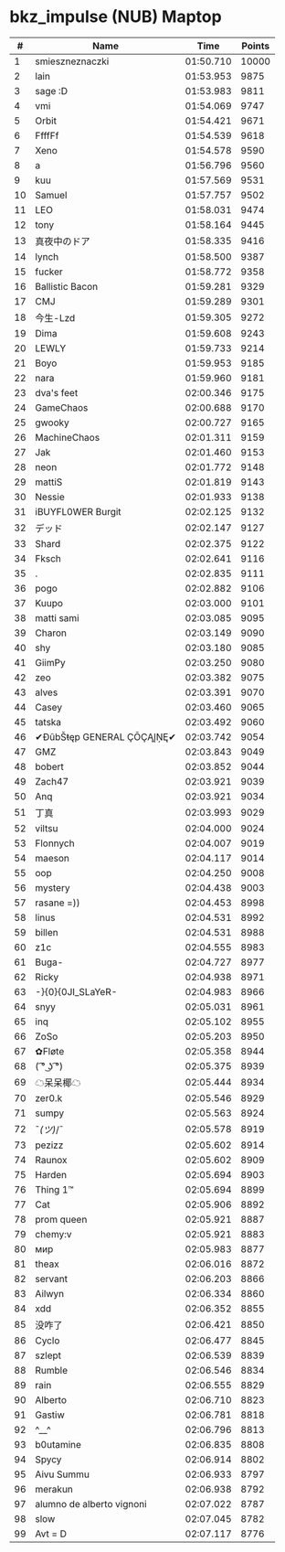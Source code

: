 # bkz_impulse (NUB) Maptop

|  # | Name | Time | Points |
|-------------- | -------------- | -------------- | -------------- | 
| 1 | smieszneznaczki | 01:50.710 | 10000 | 
| 2 | lain | 01:53.953 | 9875 | 
| 3 | sage :D | 01:53.983 | 9811 | 
| 4 | vmi | 01:54.069 | 9747 | 
| 5 | Orbit | 01:54.421 | 9671 | 
| 6 | FfffFf | 01:54.539 | 9618 | 
| 7 | Xeno | 01:54.578 | 9590 | 
| 8 | a | 01:56.796 | 9560 | 
| 9 | kuu | 01:57.569 | 9531 | 
| 10 | Samuel | 01:57.757 | 9502 | 
| 11 | LEO | 01:58.031 | 9474 | 
| 12 | tony | 01:58.164 | 9445 | 
| 13 | 真夜中のドア | 01:58.335 | 9416 | 
| 14 | lynch | 01:58.500 | 9387 | 
| 15 | fucker | 01:58.772 | 9358 | 
| 16 | Ballistic Bacon | 01:59.281 | 9329 | 
| 17 | CMJ | 01:59.289 | 9301 | 
| 18 | 今生-Lzd | 01:59.305 | 9272 | 
| 19 | Dima | 01:59.608 | 9243 | 
| 20 | LEWLY | 01:59.733 | 9214 | 
| 21 | Boyo | 01:59.953 | 9185 | 
| 22 | nara | 01:59.960 | 9181 | 
| 23 | dva's feet | 02:00.346 | 9175 | 
| 24 | GameChaos | 02:00.688 | 9170 | 
| 25 | gwooky | 02:00.727 | 9165 | 
| 26 | MachineChaos | 02:01.311 | 9159 | 
| 27 | Jak | 02:01.460 | 9153 | 
| 28 | neon | 02:01.772 | 9148 | 
| 29 | mattiS | 02:01.819 | 9143 | 
| 30 | Nessie | 02:01.933 | 9138 | 
| 31 | iBUYFL0WER Burgit | 02:02.125 | 9132 | 
| 32 | デッド | 02:02.147 | 9127 | 
| 33 | Shard | 02:02.375 | 9122 | 
| 34 | Fksch | 02:02.641 | 9116 | 
| 35 | . | 02:02.835 | 9111 | 
| 36 | pogo | 02:02.882 | 9106 | 
| 37 | Kuupo | 02:03.000 | 9101 | 
| 38 | matti sami | 02:03.085 | 9095 | 
| 39 | Charon | 02:03.149 | 9090 | 
| 40 | shy | 02:03.180 | 9085 | 
| 41 | GiimPy | 02:03.250 | 9080 | 
| 42 | zeo | 02:03.382 | 9075 | 
| 43 | alves | 02:03.391 | 9070 | 
| 44 | Casey | 02:03.460 | 9065 | 
| 45 | tatska | 02:03.492 | 9060 | 
| 46 | ✔ĐûbŠŧęp GENERAL ÇŌÇĄĮŅĘ✔ | 02:03.742 | 9054 | 
| 47 | GMZ | 02:03.843 | 9049 | 
| 48 | bobert | 02:03.852 | 9044 | 
| 49 | Zach47 | 02:03.921 | 9039 | 
| 50 | Anq | 02:03.921 | 9034 | 
| 51 | 丁真 | 02:03.993 | 9029 | 
| 52 | viltsu | 02:04.000 | 9024 | 
| 53 | Flonnych | 02:04.007 | 9019 | 
| 54 | maeson | 02:04.117 | 9014 | 
| 55 | oop | 02:04.250 | 9008 | 
| 56 | mystery | 02:04.438 | 9003 | 
| 57 | rasane =)) | 02:04.453 | 8998 | 
| 58 | linus | 02:04.531 | 8992 | 
| 59 | billen | 02:04.531 | 8988 | 
| 60 | z1c | 02:04.555 | 8983 | 
| 61 | Buga- | 02:04.727 | 8977 | 
| 62 | Ricky | 02:04.938 | 8971 | 
| 63 | -}{0}{0JI_SLaYeR- | 02:04.983 | 8966 | 
| 64 | snyy | 02:05.031 | 8961 | 
| 65 | inq | 02:05.102 | 8955 | 
| 66 | ZoSo | 02:05.203 | 8950 | 
| 67 | ✿Fløte | 02:05.358 | 8944 | 
| 68 | ( ͡° ͜ʖ ͡°) | 02:05.375 | 8939 | 
| 69 | ☁呆呆椰☁ | 02:05.444 | 8934 | 
| 70 | zer0.k | 02:05.546 | 8929 | 
| 71 | sumpy | 02:05.563 | 8924 | 
| 72 | ¯_(ツ)_/¯ | 02:05.578 | 8919 | 
| 73 | pezizz | 02:05.602 | 8914 | 
| 74 | Raunox | 02:05.602 | 8909 | 
| 75 | Harden | 02:05.694 | 8903 | 
| 76 | Thing 1™ | 02:05.694 | 8899 | 
| 77 | Cat | 02:05.906 | 8892 | 
| 78 | prom queen | 02:05.921 | 8887 | 
| 79 | chemy:v | 02:05.921 | 8883 | 
| 80 | мир | 02:05.983 | 8877 | 
| 81 | theax | 02:06.016 | 8872 | 
| 82 | servant | 02:06.203 | 8866 | 
| 83 | Ailwyn | 02:06.334 | 8860 | 
| 84 | xdd | 02:06.352 | 8855 | 
| 85 | 没咋了 | 02:06.421 | 8850 | 
| 86 | Cyclo | 02:06.477 | 8845 | 
| 87 | szlept | 02:06.539 | 8839 | 
| 88 | Rumble | 02:06.546 | 8834 | 
| 89 | rain | 02:06.555 | 8829 | 
| 90 | Alberto | 02:06.710 | 8823 | 
| 91 | Gastiw | 02:06.781 | 8818 | 
| 92 | ^__^ | 02:06.796 | 8813 | 
| 93 | b0utamine | 02:06.835 | 8808 | 
| 94 | Spycy | 02:06.914 | 8802 | 
| 95 | Aivu Summu | 02:06.933 | 8797 | 
| 96 | merakun | 02:06.938 | 8792 | 
| 97 | alumno de alberto vignoni | 02:07.022 | 8787 | 
| 98 | slow | 02:07.045 | 8782 | 
| 99 | Avt = D | 02:07.117 | 8776 | 

